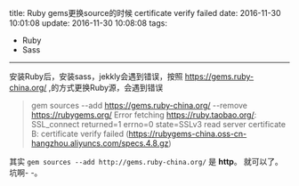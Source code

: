 title: Ruby gems更换source的时候 certificate verify failed
date: 2016-11-30 10:01:08
update: 2016-11-30 10:08:08
tags:
- Ruby
- Sass
---


安装Ruby后，安装sass，jekkly会遇到错误，按照 https://gems.ruby-china.org/ ,的方式更换Ruby源，会遇到错误

>gem sources --add https://gems.ruby-china.org/ --remove https://rubygems.org/
>Error fetching https://ruby.taobao.org/:
>SSL_connect returned=1 errno=0 state=SSLv3 read server certificate B: certificate verify failed (https://rubygems-china.oss-cn-hangzhou.aliyuncs.com/specs.4.8.gz)

其实 `gem sources --add http://gems.ruby-china.org/` 是 **http**。 就可以了。坑啊- -。

